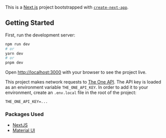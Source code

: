 This is a [Next.js](https://nextjs.org/) project bootstrapped with [`create-next-app`](https://github.com/vercel/next.js/tree/canary/packages/create-next-app).

## Getting Started

First, run the development server:

```bash
npm run dev
# or
yarn dev
# or
pnpm dev
```

Open [http://localhost:3000](http://localhost:3000) with your browser to see the project live.

This project makes network requests to [The One API](https://the-one-api.dev/).
The API key is loaded as an environment variable `THE_ONE_API_KEY`. In order to add it to your environment, create an `.env.local` file in the root of the project:

```
THE_ONE_API_KEY=...
```

### Packages Used

- [NextJS](https://nextjs.org/docs/getting-started)
- [Material UI](https://github.com/mui/material-ui)
